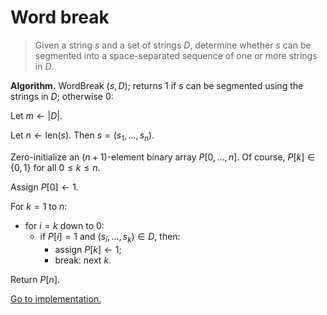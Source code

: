 # Word break

> Given a string $s$ and a set of strings $D$, determine whether $s$ can be
> segmented into a space-separated sequence of one or more strings in $D$.

**Algorithm.** WordBreak $(s,D)$; returns $1$ if $s$ can be segmented using the
strings in $D$; otherwise $0$:

Let $m\leftarrow|D|$.

Let $n\leftarrow\text{len}(s)$. Then $s=(s_1,\dots,s_n)$.

Zero-initialize an $(n+1)$-element binary array $P[0,\dots,n]$. Of course, $P[k]\in\{0,1\}$ for all $0\leq k\leq n$.

Assign $P[0]\leftarrow 1$.

For $k=1$ to $n$:

- for $i=k$ down to $0$:
  - if $P[i]=1$ and $(s_i,\dots,s_k)\in D$, then:
    - assign $P[k]\leftarrow 1$;
    - break: next $k$.

Return $P[n]$.

[Go to implementation.](../../src/dynamic_programming/lc0139_word_break.c)
